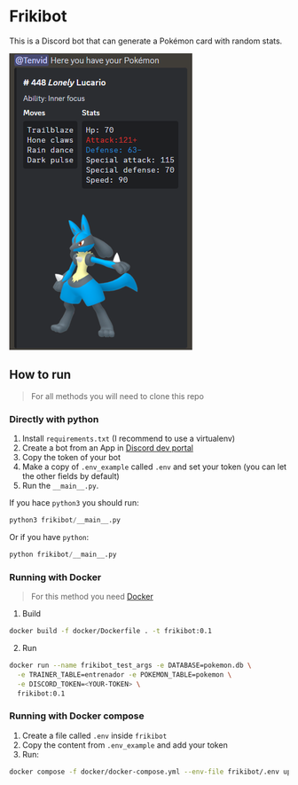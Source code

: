 # Frikibot

This is a Discord bot that can generate a Pokémon card with random stats.

![./images/PokemonCardExample.png](./images/PokemonCardExample.png)

## How to run

> For all methods you will need to clone this repo

### Directly with python

1. Install `requirements.txt` (I recommend to use a virtualenv)
2. Create a bot from an App in [Discord dev portal](https://discord.com/developers/applications)
3. Copy the token of your bot
4. Make a copy of `.env_example` called `.env` and set your token (you can let the other fields by default)
5. Run the `__main__.py`.

If you hace `python3` you should run:

```python
python3 frikibot/__main__.py
```

Or if you have `python`:

```python
python frikibot/__main__.py
```

### Running with Docker

> For this method you need [Docker](https://docs.docker.com/get-started/get-docker/)

1. Build

```bash
docker build -f docker/Dockerfile . -t frikibot:0.1
```

2. Run

```bash
docker run --name frikibot_test_args -e DATABASE=pokemon.db \
  -e TRAINER_TABLE=entrenador -e POKEMON_TABLE=pokemon \
  -e DISCORD_TOKEN=<YOUR-TOKEN> \
  frikibot:0.1
```

### Running with Docker compose

1. Create a file called `.env` inside `frikibot`
2. Copy the content from `.env_example` and add your token
3. Run:

```bash
docker compose -f docker/docker-compose.yml --env-file frikibot/.env up
```

